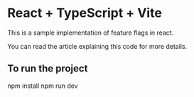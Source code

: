# React + TypeScript + Vite

This is a sample implementation of feature flags in react.

You can read the article explaining this code for more details.

## To run the project

npm install
npm run dev
